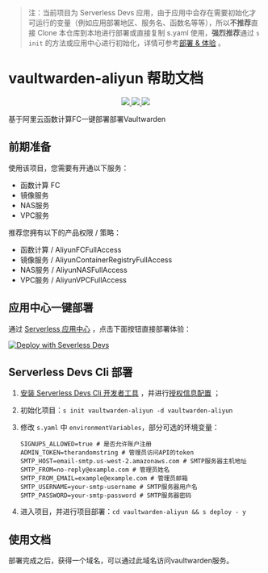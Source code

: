 > 注：当前项目为 Serverless Devs 应用，由于应用中会存在需要初始化才可运行的变量（例如应用部署地区、服务名、函数名等等），所以**不推荐**直接 Clone 本仓库到本地进行部署或直接复制 s.yaml 使用，**强烈推荐**通过 `s init` 的方法或应用中心进行初始化，详情可参考[部署 & 体验](#部署--体验) 。
>
# vaultwarden-aliyun 帮助文档

<p align="center" class="flex justify-center">
    <a href="https://www.serverless-devs.com" class="ml-1">
    <img src="http://editor.devsapp.cn/icon?package=vaultwarden-aliyun&type=packageType">
  </a>
  <a href="http://www.devsapp.cn/details.html?name=vaultwarden-aliyun" class="ml-1">
    <img src="http://editor.devsapp.cn/icon?package=vaultwarden-aliyun&type=packageVersion">
  </a>
  <a href="http://www.devsapp.cn/details.html?name=vaultwarden-aliyun" class="ml-1">
    <img src="http://editor.devsapp.cn/icon?package=vaultwarden-aliyun&type=packageDownload">
  </a>
</p>

<description>

基于阿里云函数计算FC一键部署部署Vaultwarden

</description>

## 前期准备

使用该项目，您需要有开通以下服务：

- 函数计算 FC
- 镜像服务
- NAS服务
- VPC服务

推荐您拥有以下的产品权限 / 策略：

- 函数计算 / AliyunFCFullAccess
- 镜像服务 / AliyunContainerRegistryFullAccess
- NAS服务 / AliyunNASFullAccess
- VPC服务 / AliyunVPCFullAccess

## 应用中心一键部署

通过 [Serverless 应用中心](https://fcnext.console.aliyun.com/applications/create?template=vaultwarden-aliyun) ，点击下面按钮直接部署体验：

[![Deploy with Severless Devs](https://img.alicdn.com/imgextra/i1/O1CN01w5RFbX1v45s8TIXPz_!!6000000006118-55-tps-95-28.svg)](https://fcnext.console.aliyun.com/applications/create?template=vaultwarden-aliyun)

## Serverless Devs Cli 部署

1. [安装 Serverless Devs Cli 开发者工具](https://www.serverless-devs.com/serverless-devs/install) ，并进行[授权信息配置](https://docs.serverless-devs.com/fc/config) ；
2. 初始化项目：`s init vaultwarden-aliyun -d vaultwarden-aliyun`
3. 修改 `s.yaml` 中 `environmentVariables`，部分可选的环境变量：

    ```
    SIGNUPS_ALLOWED=true # 是否允许账户注册
    ADMIN_TOKEN=therandomstring # 管理员访问API的token
    SMTP_HOST=email-smtp.us-west-2.amazonaws.com # SMTP服务器主机地址
    SMTP_FROM=no-reply@example.com # 管理员姓名 
    SMTP_FROM_EMAIL=example@example.com # 管理员邮箱
    SMTP_USERNAME=your-smtp-username # SMTP服务器用户名
    SMTP_PASSWORD=your-smtp-password # SMTP服务器密码
    ```

4. 进入项目，并进行项目部署：`cd vaultwarden-aliyun && s deploy - y`

## 使用文档

<usedetail id="flushContent">

部署完成之后，获得一个域名，可以通过此域名访问vaultwarden服务。

</usedetail>


